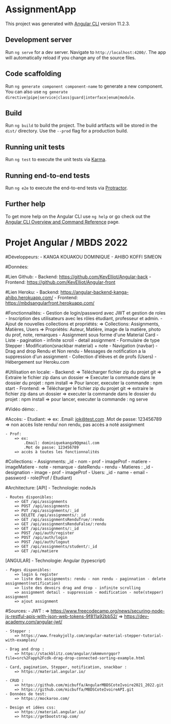 # AssignmentApp

This project was generated with [Angular CLI](https://github.com/angular/angular-cli) version 11.2.3.

## Development server

Run `ng serve` for a dev server. Navigate to `http://localhost:4200/`. The app will automatically reload if you change any of the source files.

## Code scaffolding

Run `ng generate component component-name` to generate a new component. You can also use `ng generate directive|pipe|service|class|guard|interface|enum|module`.

## Build

Run `ng build` to build the project. The build artifacts will be stored in the `dist/` directory. Use the `--prod` flag for a production build.

## Running unit tests

Run `ng test` to execute the unit tests via [Karma](https://karma-runner.github.io).

## Running end-to-end tests

Run `ng e2e` to execute the end-to-end tests via [Protractor](http://www.protractortest.org/).

## Further help

To get more help on the Angular CLI use `ng help` or go check out the [Angular CLI Overview and Command Reference](https://angular.io/cli) page.


# Projet Angular / MBDS 2022

#Développeurs:
	- KANGA KOUAKOU DOMINIQUE
	- AHIBO KOFFI SIMEON

#Données:

#Lien Github:
	- Backend: https://github.com/KevElliot/Angular-back
	- Frontend: https://github.com/KevElliot/Angular-front
	
#Lien Heroku:
	- Backend: https://angular-backend-kanga-ahibo.herokuapp.com/
	- Frontend: https://mbdsangularfront.herokuapp.com/

#Fonctionnalités:
	- Gestion de login/password avec JWT et gestion de roles
	- Inscription des utilisateurs avec les rôles étudiant, professeur et admin.
	- Ajout de nouvelles collections et propriétés: 
		=> Collections: Assignments, Matières, Users
		=> Propriétés: Auteur, Matière, image de la matière, photo du prof, note, remarques
	- Assignment sous forme d'une Material Card
	- Liste - pagination - infinite scroll - detail assignment
	- Formulaire de type Stepper : Modification(snackbar material) + note
    - Navigation (navbar)
	- Drag and drop Rendu et Non rendu
	- Messages de notification a la suppression d'un assignment
	- Collection d'élèves et de profs (Users)
	- Hébergement sur Heroku.com

#Utilisation en locale:
	- Backend:
		=> Télécharger fichier zip du projet git
		=> Extraire le fichier zip dans un dossier
		=> Executer la commande dans le dossier du projet : npm install
		=> Pour lancer, executer la commande : npm start
	- Frontend:
		=> Télécharger le fichier zip du projet git
		=> extraire le fichier zip dans un dossier
		=> executer la commande dans le dossier du projet : npm install
		=> pour lancer, executer la commande : ng serve

#Vidéo démo:
	. 
		
#Accès:
	- Etudiant:
		=> ex: 
			.Email: jok@test.com
			.Mot de passe: 123456789
		=> non accès liste rendu/ non rendu, pas accès a noté assignment
		
	- Prof:
		=> ex: 
			.Email: dominiquekanga9@gmail.com
			.Mot de passe: 123456789
		=> accès à toutes les fonctionnalités

#Collections:
	- Assignments: _id - nom - prof - imageProf - matiere - imageMatiere - note - remarque - dateRendu - rendu
	- Matieres : _id - designation - image - prof - imageProf
	- Users: _id - name - email - password - role(Prof / Etudiant)

#Architecture:
[API]
	- Technologie: nodeJs 
	
	- Routes disponibles:
		=> GET /api/assignments
		=> POST /api/assignments
		=> PUT /api/assignments/:_id
		=> DELETE /api/assignments/:_id
        => GET /api/assignmentsRenduTrue/:rendu
        => GET /api/assignmentsRenduFalse/:rendu
		=> GET /api/assignments/:_id
        => POST /api/auth/register
		=> POST /api/auth/login
        => POST /api/auth/logout
		=> GET /api/assignments/student/:_id
        => GET /api/matiere
		
[ANGULAR]
	- Technologie: Angular (typescript)
	
	- Pages disponibles:
		=> login & register
		=> liste des assignments: rendu - non rendu - paginnation - delete assignment(notification)
        => liste des devoirs drag and drop - infinite scrolling
		=> assignment detail - suppression - modification - note(stepper) assignment
		=> ajout assignment
		
#Sources:
	- JWT : 
        => https://www.freecodecamp.org/news/securing-node-js-restful-apis-with-json-web-tokens-9f811a92bb52/
		=> https://dev-academy.com/angular-jwt/

    - Stepper : 
        => https://www.freakyjolly.com/angular-material-stepper-tutorial-with-examples/

    - Drag and drop : 
        => https://stackblitz.com/angular/akmmvnrgqor?file=src%2Fapp%2Fcdk-drag-drop-connected-sorting-example.html

	- Card, pagination, Stepper, notification, snackbar : 
		=> https://material.angular.io/

	- CRUD :
		=> https://github.com/micbuffa/AngularMBDSCoteIvoire2021_2022.git
		=> https://github.com/micbuffa/MBDSCoteIvoireAPI.git
	- Données de test: 
		=> https://mockaroo.com/

	- Design et idées css:
		=> https://material.angular.io/
		=> https://getbootstrap.com/

    

		

